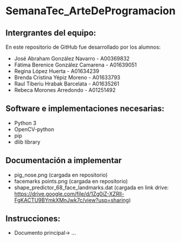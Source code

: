 # SemanaTec_ArteDeProgramacion

## Intergrantes del equipo:

En este repositorio de GitHub fue desarrollado por los alumnos:

- José Abraham González Navarro - A00369832
- Fátima Berenice González Camarena - A01639051
- Regina López Huerta - A01634239
- Brenda Cristina Yépiz Moreno - A01633793
- Raul Tiberiu Hrabak Barcelata - A01635261
- Rebeca Morones Arredondo - A01251492

## Software e implementaciones necesarias:

- Python 3
- OpenCV-python
- pip
- dlib library

## Documentación a implementar
- pig_nose.png (cargada en repositorio)
- facemarks points.png (cargada en repositorio)
- shape_predictor_68_face_landmarks.dat (cargada en link drive: https://drive.google.com/file/d/1Zg0jZ-XZRll-FgKACTU9BYmkXMnJwk7c/view?usp=sharing)

## Instrucciones:
- Documento principal-> 
...

##
